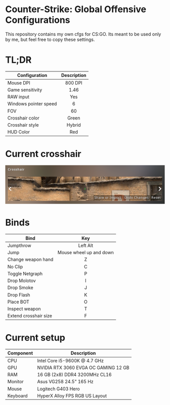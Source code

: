 # Counter-Strike: Global Offensive Configurations

This repository contains my own cfgs for CS:GO. Its meant to be used only by me, but feel free to copy these settings.

# TL;DR

| Configuration         | Description |
| --------------------- | :---------: |
| Mouse DPI             |   800 DPI   |
| Game sensitivity      |    1.46     |
| RAW input             |     Yes     |
| Windows pointer speed |      6      |
| FOV                   |     60      |
| Crosshair color       |    Green    |
| Crosshair style       |   Hybrid    |
| HUD Color             |     Red     |

# Current crosshair

<p align="center">
  <img src="https://raw.githubusercontent.com/pedrolemoz/CounterStrikeCFGs/master/assets/current_crosshair.png"/>

# Binds

| Bind                  |           Key           |
| --------------------- | :---------------------: |
| Jumpthrow             |        Left Alt         |
| Jump                  | Mouse wheel up and down |
| Change weapon hand    |            Z            |
| No Clip               |            C            |
| Toggle Netgraph       |            P            |
| Drop Molotov          |            I            |
| Drop Smoke            |            J            |
| Drop Flash            |            K            |
| Place BOT             |            O            |
| Inspect weapon        |            T            |
| Extend crosshair size |            F            |

# Current setup

| Component | Description                          |
| --------- | ------------------------------------ |
| CPU       | Intel Core i5-9600K @ 4.7 GHz        |
| GPU       | NVIDIA RTX 3060 EVGA OC GAMING 12 GB |
| RAM       | 16 GB (2x8) DDR4 3200MHz CL16        |
| Monitor   | Asus VG258 24.5" 165 Hz              |
| Mouse     | Logitech G403 Hero                   |
| Keyboard  | HyperX Alloy FPS RGB US Layout       |
